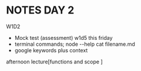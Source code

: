 # NOTES DAY 2

W1D2

*  Mock test (assessment) w1d5 this friday
* terminal commands;
node --help
cat filename.md
* google keywords plus context

afternoon lecture[functions and scope ]



